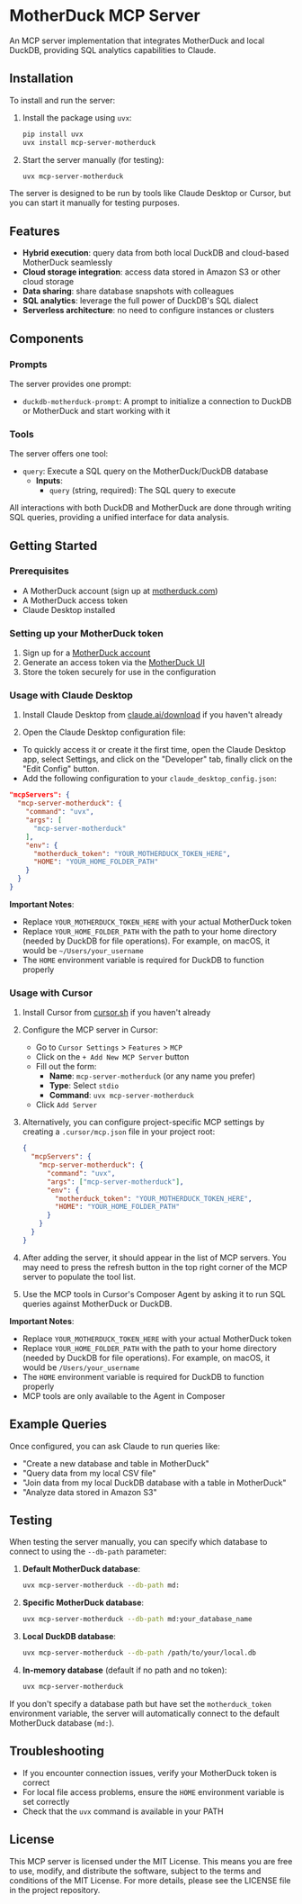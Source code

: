 # MotherDuck MCP Server

An MCP server implementation that integrates MotherDuck and local DuckDB, providing SQL analytics capabilities to Claude.

## Installation

To install and run the server:

1. Install the package using `uvx`:

   ```bash
   pip install uvx
   uvx install mcp-server-motherduck
   ```

2. Start the server manually (for testing):

   ```bash
   uvx mcp-server-motherduck
   ```

The server is designed to be run by tools like Claude Desktop or Cursor, but you can start it manually for testing purposes.

## Features

- **Hybrid execution**: query data from both local DuckDB and cloud-based MotherDuck seamlessly
- **Cloud storage integration**: access data stored in Amazon S3 or other cloud storage
- **Data sharing**: share database snapshots with colleagues
- **SQL analytics**: leverage the full power of DuckDB's SQL dialect
- **Serverless architecture**: no need to configure instances or clusters

## Components

### Prompts

The server provides one prompt:

- `duckdb-motherduck-prompt`: A prompt to initialize a connection to DuckDB or MotherDuck and start working with it

### Tools

The server offers one tool:

- `query`: Execute a SQL query on the MotherDuck/DuckDB database
  - **Inputs**:
    - `query` (string, required): The SQL query to execute

All interactions with both DuckDB and MotherDuck are done through writing SQL queries, providing a unified interface for data analysis.

## Getting Started

### Prerequisites

- A MotherDuck account (sign up at [motherduck.com](https://motherduck.com))
- A MotherDuck access token
- Claude Desktop installed

### Setting up your MotherDuck token

1. Sign up for a [MotherDuck account](https://app.motherduck.com/?auth_flow=signup)
2. Generate an access token via the [MotherDuck UI](https://app.motherduck.com/settings/tokens?auth_flow=signup)
3. Store the token securely for use in the configuration

### Usage with Claude Desktop

1. Install Claude Desktop from [claude.ai/download](https://claude.ai/download) if you haven't already

2. Open the Claude Desktop configuration file:

- To quickly access it or create it the first time, open the Claude Desktop app, select Settings, and click on the "Developer" tab, finally click on the "Edit Config" button.
- Add the following configuration to your `claude_desktop_config.json`:

```json
"mcpServers": {
  "mcp-server-motherduck": {
    "command": "uvx",
    "args": [
      "mcp-server-motherduck"
    ],
    "env": {
      "motherduck_token": "YOUR_MOTHERDUCK_TOKEN_HERE",
      "HOME": "YOUR_HOME_FOLDER_PATH"
    }
  }
}
```

**Important Notes**:

- Replace `YOUR_MOTHERDUCK_TOKEN_HERE` with your actual MotherDuck token
- Replace `YOUR_HOME_FOLDER_PATH` with the path to your home directory (needed by DuckDB for file operations). For example, on macOS, it would be `~/Users/your_username`
- The `HOME` environment variable is required for DuckDB to function properly

### Usage with Cursor

1. Install Cursor from [cursor.sh](https://cursor.sh) if you haven't already

2. Configure the MCP server in Cursor:
   - Go to `Cursor Settings` > `Features` > `MCP`
   - Click on the `+ Add New MCP Server` button
   - Fill out the form:
     - **Name**: `mcp-server-motherduck` (or any name you prefer)
     - **Type**: Select `stdio`
     - **Command**: `uvx mcp-server-motherduck`
   - Click `Add Server`

3. Alternatively, you can configure project-specific MCP settings by creating a `.cursor/mcp.json` file in your project root:

   ```json
   {
     "mcpServers": {
       "mcp-server-motherduck": {
         "command": "uvx",
         "args": ["mcp-server-motherduck"],
         "env": {
           "motherduck_token": "YOUR_MOTHERDUCK_TOKEN_HERE",
           "HOME": "YOUR_HOME_FOLDER_PATH"
         }
       }
     }
   }
   ```

4. After adding the server, it should appear in the list of MCP servers. You may need to press the refresh button in the top right corner of the MCP server to populate the tool list.

5. Use the MCP tools in Cursor's Composer Agent by asking it to run SQL queries against MotherDuck or DuckDB.

**Important Notes**:

- Replace `YOUR_MOTHERDUCK_TOKEN_HERE` with your actual MotherDuck token
- Replace `YOUR_HOME_FOLDER_PATH` with the path to your home directory (needed by DuckDB for file operations). For example, on macOS, it would be `/Users/your_username`
- The `HOME` environment variable is required for DuckDB to function properly
- MCP tools are only available to the Agent in Composer

## Example Queries

Once configured, you can ask Claude to run queries like:

- "Create a new database and table in MotherDuck"
- "Query data from my local CSV file"
- "Join data from my local DuckDB database with a table in MotherDuck"
- "Analyze data stored in Amazon S3"

## Testing

When testing the server manually, you can specify which database to connect to using the `--db-path` parameter:

1. **Default MotherDuck database**:

   ```bash
   uvx mcp-server-motherduck --db-path md:
   ```

2. **Specific MotherDuck database**:

   ```bash
   uvx mcp-server-motherduck --db-path md:your_database_name
   ```

3. **Local DuckDB database**:

   ```bash
   uvx mcp-server-motherduck --db-path /path/to/your/local.db
   ```

4. **In-memory database** (default if no path and no token):

   ```bash
   uvx mcp-server-motherduck
   ```

If you don't specify a database path but have set the `motherduck_token` environment variable, the server will automatically connect to the default MotherDuck database (`md:`).

## Troubleshooting

- If you encounter connection issues, verify your MotherDuck token is correct
- For local file access problems, ensure the `HOME` environment variable is set correctly
- Check that the `uvx` command is available in your PATH

## License

This MCP server is licensed under the MIT License. This means you are free to use, modify, and distribute the software, subject to the terms and conditions of the MIT License. For more details, please see the LICENSE file in the project repository.
